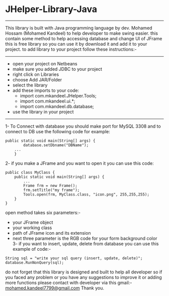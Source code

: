# JHelper-Library-Java
-----------------------
This library is  built with Java programming language by  dev. Mohamed Hossam (Mohamed Kandeel) to help developer to make swing easier.
this contain some method to help accessing database and change UI of JFrame this is free library so you can use it by download it and add it to your project.
to add library to your project follow these instructions:-
***********************************
* open your project on Netbeans<br>
* make sure you added JDBC to your project<br>
* right click on Libraries<br>
* choose Add JAR/Folder<br>
* select the library<br>
* add these imports to your code:<br>
    - import com.mkandeel.JHelper.Tools;<br>
	- import com.mkandeel.ui.*;<br>
	- import com.mkandeel.db.database;<br>
* use the library in your project<br>
**********************************
1- To Connect with database you should make port for MySQL 3308 and to connect to DB use the following code for example:
```
public static void main(String[] args) {
        database.setDbname("DBName");
	...
    }
```
2- if you make a JFrame and you want to open it you can use this code:
```
public class MyClass {    
    public static void main(String[] args) {
        ...
        Frame frm = new Frame();
        frm.setTitle("my frame");
        Tools.open(frm, MyClass.class, "icon.png", 255,255,255);
    }
}
```
open method takes six parameters:-<br>
* your JFrame object
* your working class
* path of JFrame icon and its extension
* next three parameter is the RGB code for your form background color<br>
3- if you want to insert, update, delete from database you can use this example of code:-
```
String sql = "write your sql query (insert, update, delete)";
database.RunNonQuery(sql);
```
do not forget that this library is designed and built to help all developer so if you faced any problem or you have any suggestions to improve it or adding more functions please contact with developer via this gmail:-
mohamed.kandeel7799@gmail.com
Thank you.
